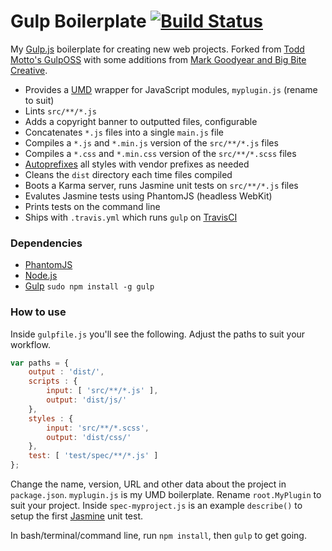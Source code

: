 # Gulp Boilerplate [![Build Status](https://travis-ci.org/cferdinandi/gulp-boilerplate.svg)](https://travis-ci.org/cferdinandi/gulp-boilerplate)

My [Gulp.js](http://gulpjs.com/) boilerplate for creating new web projects. Forked from [Todd Motto's GulpOSS](https://github.com/toddmotto/gulp-oss) with some additions from [Mark Goodyear and Big Bite Creative](https://github.com/bigbitecreative/base).

* Provides a [UMD](https://github.com/umdjs/umd) wrapper for JavaScript modules, `myplugin.js` (rename to suit)
* Lints `src/**/*.js`
* Adds a copyright banner to outputted files, configurable
* Concatenates `*.js` files into a single `main.js` file
* Compiles a `*.js` and `*.min.js` version of the `src/**/*.js` files
* Compiles a `*.css` and `*.min.css` version of the `src/**/*.scss` files
* [Autoprefixes](https://github.com/ai/autoprefixer) all styles with vendor prefixes as needed
* Cleans the `dist` directory each time files compiled
* Boots a Karma server, runs Jasmine unit tests on `src/**/*.js` files
* Evalutes Jasmine tests using PhantomJS (headless WebKit)
* Prints tests on the command line
* Ships with `.travis.yml` which runs `gulp` on [TravisCI](https://travis-ci.org)

### Dependencies

* [PhantomJS](http://phantomjs.org)
* [Node.js](http://nodejs.org)
* [Gulp](http://gulpjs.com) `sudo npm install -g gulp`

### How to use

Inside `gulpfile.js` you'll see the following. Adjust the paths to suit your workflow.

```js
var paths = {
	output : 'dist/',
	scripts : {
		input: [ 'src/**/*.js' ],
		output: 'dist/js/'
	},
	styles : {
		input: 'src/**/*.scss',
		output: 'dist/css/'
	},
	test: [ 'test/spec/**/*.js' ]
};
```

Change the name, version, URL and other data about the project in `package.json`. `myplugin.js` is my UMD boilerplate. Rename `root.MyPlugin` to suit your project. Inside `spec-myproject.js` is an example `describe()` to setup the first [Jasmine](http://jasmine.github.io) unit test.

In bash/terminal/command line, run `npm install`, then `gulp` to get going.